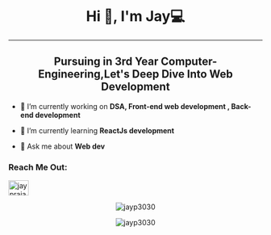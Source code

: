 <h1 align="center">Hi 👋, I'm <strong>Jay</strong>💻</h1>
<hr>
<h2 align="center">Pursuing in 3rd Year Computer-Engineering,Let's Deep Dive Into Web Development</h2>

- 🔭 I’m currently working on **DSA, Front-end web development , Back-end development**

- 🌱 I’m currently learning **ReactJs development**

- 💬 Ask me about **Web dev**

<h3 align="left">Reach Me Out:</h3>
<p align="left">
<a href="https://www.linkedin.com/in/jay-prajapati-34519620b/" target="blank"><img align="center" src="https://raw.githubusercontent.com/rahuldkjain/github-profile-readme-generator/master/src/images/icons/Social/linked-in-alt.svg" alt="jay prajapati" height="30" width="40" /></a>
</p>
<p align="center" margin-top="1rem"><img align="center" src="https://github-readme-stats.vercel.app/api?username=jayp3030&show_icons=true&locale=en" alt="jayp3030" /></p>
<p align="center"><img align="center" src="https://github-readme-streak-stats.herokuapp.com?user=jayp3030" alt="jayp3030" /></p>
